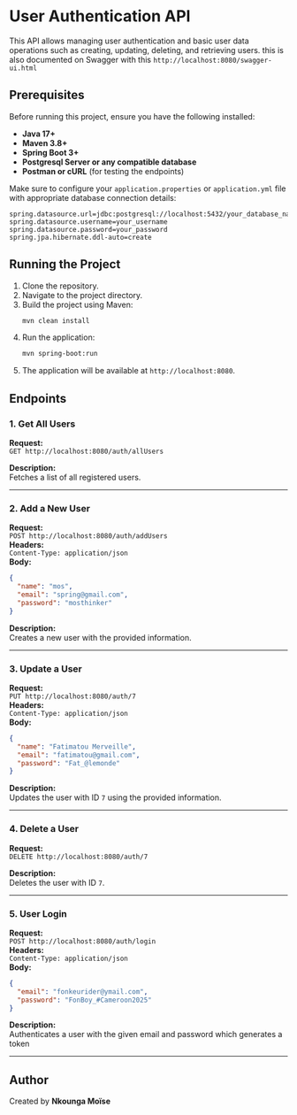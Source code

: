 # User Authentication API

This API allows managing user authentication and basic user data operations such as creating, updating, deleting, and retrieving users.
this  is also documented on Swagger with this `http://localhost:8080/swagger-ui.html
`

## Prerequisites

Before running this project, ensure you have the following installed:

- **Java 17+**
- **Maven 3.8+**
- **Spring Boot 3+**
- **Postgresql Server or any compatible database**
- **Postman or cURL** (for testing the endpoints)

Make sure to configure your `application.properties` or `application.yml` file with appropriate database connection details:

```properties
spring.datasource.url=jdbc:postgresql://localhost:5432/your_database_name
spring.datasource.username=your_username
spring.datasource.password=your_password
spring.jpa.hibernate.ddl-auto=create
```

## Running the Project

1. Clone the repository.
2. Navigate to the project directory.
3. Build the project using Maven:
   ```bash
   mvn clean install
   ```
4. Run the application:
   ```bash
   mvn spring-boot:run
   ```
5. The application will be available at `http://localhost:8080`.

## Endpoints

### 1. Get All Users
**Request:**  
`GET http://localhost:8080/auth/allUsers`

**Description:**  
Fetches a list of all registered users.

---

### 2. Add a New User
**Request:**  
`POST http://localhost:8080/auth/addUsers`  
**Headers:**  
`Content-Type: application/json`  
**Body:**
```json
{
  "name": "mos",
  "email": "spring@gmail.com",
  "password": "mosthinker"
}
```

**Description:**  
Creates a new user with the provided information.

---

### 3. Update a User
**Request:**  
`PUT http://localhost:8080/auth/7`  
**Headers:**  
`Content-Type: application/json`  
**Body:**
```json
{
  "name": "Fatimatou Merveille",
  "email": "fatimatou@gmail.com",
  "password": "Fat_@lemonde"
}
```

**Description:**  
Updates the user with ID `7` using the provided information.

---

### 4. Delete a User
**Request:**  
`DELETE http://localhost:8080/auth/7`

**Description:**  
Deletes the user with ID `7`.

---

### 5. User Login
**Request:**  
`POST http://localhost:8080/auth/login`  
**Headers:**  
`Content-Type: application/json`  
**Body:**
```json
{
  "email": "fonkeurider@ymail.com",
  "password": "FonBoy_#Cameroon2025"
}
```

**Description:**  
Authenticates a user with the given email and password which generates a token

---

## Author

Created by **Nkounga Moïse**